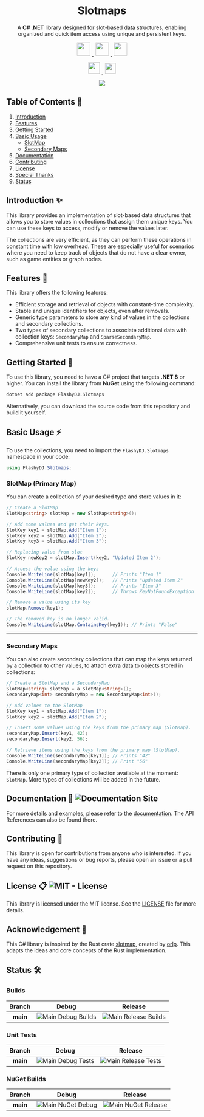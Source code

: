<!-- When modifying this README, also update the NuGet README -->

<h1 align="center"> Slotmaps </h1>

<p align="center">
    A <span style="font-weight:bold">C# .NET</span> library designed for slot-based data structures, enabling organized and quick item access using unique and persistent keys.
</p>

<div align="center">
    <p align="center">
        <a href="https://dotnet.microsoft.com/en-us/languages/csharp">
            <img src="https://img.shields.io/badge/%E2%A0%80CSharp%E2%A0%80-512BD4?style=for-the-badge&logo=c-sharp&logoColor=white&logoWidth=20" hspace="5" height="35"/>
        </a>
        <a href="https://dotnet.microsoft.com/">
            <img src="https://img.shields.io/badge/%E2%A0%80dotnet%E2%A0%80-512BD4?style=for-the-badge&logo=dotnet&logoColor=white&logoWidth=20" hspace="5" height="35"/>
        </a>
        <a href="https://github.com/FlashyDJ/Slotmaps/blob/main/LICENSE">
            <img src="https://img.shields.io/badge/MIT-License-a31f34?style=for-the-badge&labelColor=a31f34&color=545759" hspace="5" height="35"/>
        </a>
    </p>
    <p align="center">
        <a href="https://www.nuget.org/packages/FlashyDJ.Slotmaps">
            <img src="https://img.shields.io/nuget/v/FlashyDJ.Slotmaps?style=for-the-badge&logo=nuget&logoColor=white&label=NuGet&labelColor=004880&color=004880" hspace="5" height="30"/>
        </a>
        <a href="https://github.com/FlashyDJ/Slotmaps/releases">
            <img src="https://img.shields.io/github/v/release/FlashyDJ/Slotmaps?sort=date&style=for-the-badge&logo=github&label=Release" hspace="5" height="28"/>
        </a>
    </p>
    <a href="https://flashydj.github.io/Slotmaps/">
        <img src="https://img.shields.io/website?up_message=Live&down_message=Down&url=https%3A%2F%2Fflashydj.github.io%2FSlotmaps%2F&style=for-the-badge&logo=github&label=Documentation" hspace="5"/>
    </a>
</div>

## Table of Contents 📑

1. [Introduction](#introduction-✨)
2. [Features](#features-🎯)
3. [Getting Started](#getting-started-🚀)
4. [Basic Usage](#basic-usage-⚡)
    - [SlotMap](#slotmap)
    - [Secondary Maps](#secondary-maps)
5. [Documentation](#documentation-📖-documentation-site-status)
6. [Contributing](#contributing-👋)
7. [License](#license-📋-mit---license)
8. [Special Thanks](#special-thanks-💖)
9. [Status](#status-🛠️)

## Introduction ✨

This library provides an implementation of slot-based data structures that allows you to store values in collections that assign them unique keys.
You can use these keys to access, modify or remove the values later.

The collections are very efficient, as they can perform these operations in constant time with low overhead.
These are especially useful for scenarios where you need to keep track of objects that do not have a clear owner, such as game entities or graph nodes.

## Features 🎯
This library offers the following features:

- Efficient storage and retrieval of objects with constant-time complexity.
- Stable and unique identifiers for objects, even after removals.
- Generic type parameters to store any kind of values in the collections and secondary collections.
- Two types of secondary collections to associate additional data with collection keys: ``SecondaryMap`` and ``SparseSecondaryMap``.
- Comprehensive unit tests to ensure correctness.

## Getting Started 🚀

To use this library, you need to have a C# project that targets **.NET 8** or higher.
You can install the library from **NuGet** using the following command:

```bash
dotnet add package FlashyDJ.Slotmaps
```

Alternatively, you can download the source code from this repository and build it yourself.

## Basic Usage ⚡

To use the collections, you need to import the ``FlashyDJ.Slotmaps`` namespace in your code:

```csharp
using FlashyDJ.Slotmaps;
```

### SlotMap (Primary Map)

You can create a collection of your desired type and store values in it:

```csharp
// Create a SlotMap
SlotMap<string> slotMap = new SlotMap<string>();

// Add some values and get their keys.
SlotKey key1 = slotMap.Add("Item 1");
SlotKey key2 = slotMap.Add("Item 2");
SlotKey key3 = slotMap.Add("Item 3");

// Replacing value from slot
SlotKey newKey2 = slotMap.Insert(key2, "Updated Item 2");

// Access the value using the keys
Console.WriteLine(slotMap[key1]);      // Prints "Item 1"
Console.WriteLine(slotMap[newKey2]);   // Prints "Updated Item 2"
Console.WriteLine(slotMap[key3]);      // Prints "Item 3"
Console.WriteLine(slotMap[key2]);      // Throws KeyNotFoundException

// Remove a value using its key
slotMap.Remove(key1);

// The removed key is no longer valid.
Console.WriteLine(slotMap.ContainsKey(key1)); // Prints "False"
```

---

### Secondary Maps

You can also create secondary collections that can map the keys returned by a collection to other values, to attach extra data to objects stored in collections:

```csharp
// Create a SlotMap and a SecondaryMap
SlotMap<string> slotMap = a SlotMap<string>();
SecondaryMap<int> secondaryMap = new SecondaryMap<int>();

// Add values to the SlotMap
SlotKey key1 = slotMap.Add("Item 1");
SlotKey key2 = slotMap.Add("Item 2");

// Insert some values using the keys from the primary map (SlotMap).
secondaryMap.Insert(key1, 42);
secondaryMap.Insert(key2, 56);

// Retrieve items using the keys from the primary map (SlotMap).
Console.WriteLine(secondaryMap[key1]); // Prints "42"
Console.WriteLine(secondaryMap[key2]); // Print "56"
```

There is only one primary type of collection available at the moment: ``SlotMap``. More types of collections will be added in the future.

## Documentation 📖 ![Documentation Site](https://img.shields.io/website?up_message=View&down_message=Down&url=https%3A%2F%2Fflashydj.github.io%2FSlotmaps%2F&style=for-the-badge&logo=github&label=Documentation&color=blue)

For more details and examples, please refer to the [documentation](https://FlashyDJ.github.io/Slotmaps/). The API References can also be found there.

## Contributing 👋
This library is open for contributions from anyone who is interested. If you have any ideas, suggestions or bug reports, please open an issue or a pull request on this repository.

## License 📋 ![MIT - License](https://img.shields.io/github/license/FlashyDJ/Slotmaps?style=for-the-badge&color=blue) 

This library is licensed under the MIT license. See the [LICENSE](https://github.com/FlashyDJ/Slotmaps/blob/main/LICENSE) file for more details.

## Acknowledgement 💎

This C# library is inspired by the Rust crate [slotmap](https://github.com/orlp/slotmap/), created by [orlp](https://github.com/orlp). This adapts the ideas and core concepts of the Rust implementation.

## Status 🛠️

### Builds
|Branch|Debug|Release|
|:----:|:---:|:-----:|
**main**|![Main Debug Builds](https://img.shields.io/github/actions/workflow/status/FlashyDJ/Slotmaps/dotnet.yml?logo=github&label=%F0%9F%8F%97%EF%B8%8F%20Build%20(Debug)&labelColor=2b3137)|![Main Release Builds](https://img.shields.io/github/actions/workflow/status/FlashyDJ/Slotmaps/dotnet.yml?logo=github&label=%F0%9F%8F%97%EF%B8%8F%20Build%20(Release)&labelColor=2b3137)

### Unit Tests

|Branch|Debug|Release|
|:----:|:---:|:-----:|
**main**|![Main Debug Tests](https://img.shields.io/endpoint?url=https%3A%2F%2Fgist.githubusercontent.com%2FFlashyDJ%2F8fbc591640efde578c18c558426ac23e%2Fraw%2Ftest(Debug).json&logo=github&logoColor=white&labelColor=2b3137) | ![Main Release Tests](https://img.shields.io/endpoint?url=https%3A%2F%2Fgist.githubusercontent.com%2FFlashyDJ%2F8fbc591640efde578c18c558426ac23e%2Fraw%2Ftest(Release).json&logo=github&logoColor=white&labelColor=2b3137) |

### NuGet Builds

|Branch|Debug|Release|
|:----:|:---:|:-----:|
**main**|![Main NuGet Debug](https://img.shields.io/github/actions/workflow/status/FlashyDJ/Slotmaps/nuget.yml?logo=github&label=%F0%9F%93%A6%20Build%20(Debug)&labelColor=2b3137)|![Main NuGet Release](https://img.shields.io/github/actions/workflow/status/FlashyDJ/Slotmaps/nuget.yml?logo=github&label=%F0%9F%93%A6%20Build%20(Release)&labelColor=2b3137)|